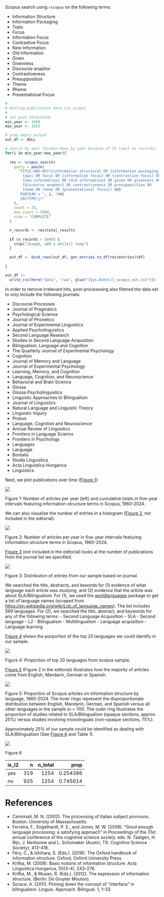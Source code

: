 

Scopus search using `rscopus` on the following terms:

- Information Structure
- Information Packaging
- Topic
- Focus
- Information Focus
- Contrastive Focus
- New Information
- Old Information
- Given
- Givenness
- Discourse anaphor
- Contrastiveness
- Presupposition
- Theme
- Rheme
- Presentational Focus

``` r
#
# Getting publication data via scopus
#
# set year thresholds
min_year <- 1960
max_year <- 2025

# prep empty output    
out_df <- NULL

# search by year (broken down by year because of 5k limit on records)
for(i in min_year:max_year){
  
  res <- scopus_search(
    query = paste(
      "TITLE-ABS-KEY({information structure} OR {information packaging} OR 
        topic OR focus OR {information focus} OR {contrastive focus} OR
        {new information} OR {old information} OR given OR givenness OR 
        {discourse anaphor} OR contrastiveness OR presupposition OR 
        theme OR rheme OR {presentational focus}) AND 
       PUBYEAR = ", i, "AND 
       SRCTYPE(j)"
    ),
    count = 25,
    max_count = 5000, 
    view = "COMPLETE"
  )

  n_records <- res$total_results
  
  if (n_records > 5000) {
    stop("Joseph, add a while() loop")
  }

  out_df <- bind_rows(out_df, gen_entries_to_df(res$entries)$df)
  
}

out_df |> 
  write_csv(here("data", "raw", glue("{Sys.Date()}_scopus_out.csv")))
```

In order to remove irrelevant hits, post-processsing also filtered the
data set to only include the following journals:

- Discourse Processes
- Journal of Pragmatics
- Psychological Science
- Journal of Phonetics
- Journal of Experimental Linguistics
- Applied Psycholinguistics
- Second Language Research
- Studies in Second Language Acquisition
- Bilingualism: Language and Cognition
- The Quarterly Journal of Experimental Psychology
- Cognition
- Journal of Memory and Language
- Journal of Experimental Psychology
- Learning, Memory, and Cognition
- Language, Cognition, and Neuroscience
- Behavioral and Brain Science
- Glossa
- Glossa Psycholinguistics
- Linguistic Approaches to Bilingualism
- Journal of Linguistics
- Natural Language and Linguistic Theory
- Linguistic Inquiry
- Probus
- Language, Cognition and Neuroscience
- Annual Review of Linguistics
- Frontiers in Language Science
- Frontiers in Psychology
- Languages
- Language
- Borealis
- Studia Linguistica
- Acta Linguistica Hungarica
- Linguistics

Next, we plot publications over time
(<a href="#fig-line-graph" class="quarto-xref">Figure 1</a>):

<div id="fig-line-graph">

![](README_files/figure-commonmark/fig-line-graph-1.png)

Figure 1: Number of articles per year (left) and cumulative totals in
five-year intervals featuring information-structure terms in Scopus,
1960-2024.

</div>

We can also visualize the number of entries in a histogram
(<a href="#fig-bar-graph" class="quarto-xref">Figure 2</a>, not included
in the editorial):

<div id="fig-bar-graph">

![](README_files/figure-commonmark/fig-bar-graph-1.png)

Figure 2: Number of articles per year in five-year intervals featuring
information-structure terms in Scopus, 1960-2024.

</div>

<a href="#fig-journals" class="quarto-xref">Figure 3</a> (not included
in the editorial) looks at the number of publications from the journal
list we specified.

<div id="fig-journals">

![](README_files/figure-commonmark/fig-journals-1.png)

Figure 3: Distribution of entries from our sample based on journal.

</div>

We searched the title, abstracts, and kewords for (1) evidence of what
language each article was studying, and (2) evidence that the article
was about SLA/Bilingualism. For (1), we used the
[worldlanguages](www.jvcasillas.com/worldlanguages) package to get a
list of language names (scraped from
https://en.wikipedia.org/wiki/List_of_language_names). The list includes
599 languages. For (2), we searched the title, abstract, and keywords
for any of the following terms: - Second Language Acquisition - SLA -
Second language - L2 - Bilingualism - Multilingualism - Language
acquisition - Language learning

<a href="#fig-langs" class="quarto-xref">Figure 4</a> shows the
porportion of the top 20 languages we could identify in our sample.

<div id="fig-langs">

![](README_files/figure-commonmark/fig-langs-1.png)

Figure 4: Proportion of top 20 languages from scopus sample.

</div>

<a href="#fig-donut" class="quarto-xref">Figure 5</a> (Figure 2 in the
editorial) illustrates how the majority of articles come from English,
Mandarin, German or Spanish.

<div id="fig-donut">

![](README_files/figure-commonmark/fig-donut-1.png)

Figure 5: Proportion of Scopus articles on information structure by
language, 1960-2024. The inner rings represent the disproportionate
distribution between English, Mandarin, German, and Spanish versus all
other languages in the sample (n = 110). The outer ring illustrates the
proportion of studies related to SLA/Bilingualism (opaque sections,
approx. 25%) versus studies involving monolinguals (non-opaque sections,
75%).

</div>

Approximately 25% of our sample could be identified as dealing with
SLA/Bilingualism (See
<a href="#fig-l2-prevalence" class="quarto-xref">Figure 6</a> and Table
1).

<div id="fig-l2-prevalence">

<img src="README_files/figure-commonmark/fig-l2-prevalence-1.png"
id="fig-l2-prevalence" />

Figure 6

</div>

| is_l2 |   n | n_total |     prop |
|:------|----:|--------:|---------:|
| yes   | 319 |    1254 | 0.254386 |
| no    | 935 |    1254 | 0.745614 |

# References

- Carminati, M. N. (2002). The processing of Italian subject pronouns.
  Boston: University of Massachusetts.
- Ferreira, F., Engelhardt, P. E., and Jones, M. W. (2009). “Good enough
  language processing: a satisfying approach” in Proceedings of the 31st
  annual conference of the cognitive science society. eds. N.
  Taatgen, H. Rijn, J. Nerbonne and L. Schomaker (Austin, TX: Cognitive
  Science Society), 413–418.
- Féry, C., & Ishihara, S. (Eds.). (2016). The Oxford handbook of
  information structure. Oxford, Oxford University Press.
- Krifka, M. (2008). Basic notions of information structure. Acta
  Linguistica Hungarica, 55(3–4), 243–276.
- Krifka, M., & Musan, R. (Eds.). (2012). The expression of information
  structure. (Berlin: De Gruyter Mouton).
- Sorace, A. (2011). Pinning down the concept of “interface” in
  bilingualism. Linguis. Approach. Bilingual. 1, 1–33.
